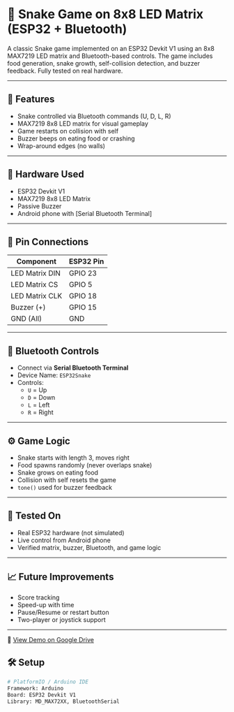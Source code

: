 # 🐍 Snake Game on 8x8 LED Matrix (ESP32 + Bluetooth)

A classic Snake game implemented on an ESP32 Devkit V1 using an 8x8 MAX7219 LED matrix and Bluetooth-based controls. The game includes food generation, snake growth, self-collision detection, and buzzer feedback. Fully tested on real hardware.

---

## 🎯 Features

- Snake controlled via Bluetooth commands (U, D, L, R)
- MAX7219 8x8 LED matrix for visual gameplay
- Game restarts on collision with self
- Buzzer beeps on eating food or crashing
- Wrap-around edges (no walls)

---

## 🧰 Hardware Used

- ESP32 Devkit V1  
- MAX7219 8x8 LED Matrix  
- Passive Buzzer  
- Android phone with [Serial Bluetooth Terminal]

---

## 🔌 Pin Connections

| Component     | ESP32 Pin |
|---------------|-----------|
| LED Matrix DIN| GPIO 23   |
| LED Matrix CS | GPIO 5    |
| LED Matrix CLK| GPIO 18   |
| Buzzer (+)    | GPIO 15   |
| GND (All)     | GND       |

---

## 📲 Bluetooth Controls

- Connect via **Serial Bluetooth Terminal**
- Device Name: `ESP32Snake`
- Controls:
  - `U` = Up
  - `D` = Down
  - `L` = Left
  - `R` = Right

---

## ⚙️ Game Logic

- Snake starts with length 3, moves right
- Food spawns randomly (never overlaps snake)
- Snake grows on eating food
- Collision with self resets the game
- `tone()` used for buzzer feedback

---

## 🧪 Tested On

- Real ESP32 hardware (not simulated)
- Live control from Android phone
- Verified matrix, buzzer, Bluetooth, and game logic

---

## 📈 Future Improvements

- Score tracking
- Speed-up with time
- Pause/Resume or restart button
- Two-player or joystick support

---



🎥 [View Demo on Google Drive](https://drive.google.com/file/d/1O_FN-D4rnqAlECbu5mj0cfAneUYR_JgG/view?usp=drivesdk)


## 🛠️ Setup

```bash
# PlatformIO / Arduino IDE
Framework: Arduino  
Board: ESP32 Devkit V1  
Library: MD_MAX72XX, BluetoothSerial



